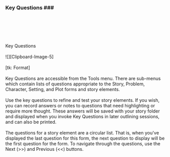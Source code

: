 ### Key Questions ### <br/>
 <br/>
 <br/>
 <br/>
 <br/>
 <br/>
Key Questions <br/>
 <br/>
![][Clipboard-Image-5] <br/>
 <br/>
[tk: Format] <br/>
 <br/>
Key Questions are accessible from the Tools menu.  There are sub-menus which contain lists of questions appropriate to the Story, Problem, Character, Setting, and Plot forms and story elements. <br/>
 <br/>
Use the key questions to refine and test your story elements.   If you wish, you can record  answers or notes to questions that need highlighting or require more thought.  These answers will be saved with your story folder and displayed when you invoke Key Questions in later outlining sessions, and can also be printed. <br/>
 <br/>
The questions for a story element are a circular list.  That is, when you've displayed the last question for this form, the next question to display will be the first question for the form.  To navigate through the questions, use the Next (>>) and Previous (<<) buttons. <br/>
 <br/>
